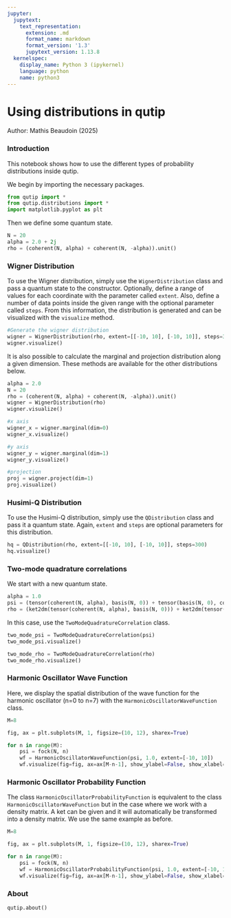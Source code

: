 ```yaml
---
jupyter:
  jupytext:
    text_representation:
      extension: .md
      format_name: markdown
      format_version: '1.3'
      jupytext_version: 1.13.8
  kernelspec:
    display_name: Python 3 (ipykernel)
    language: python
    name: python3
---
```


# Using distributions in qutip

Author: Mathis Beaudoin (2025)

### Introduction

This notebook shows how to use the different types of probability distributions inside qutip.

We begin by importing the necessary packages.

```python
from qutip import *
from qutip.distributions import *
import matplotlib.pyplot as plt
```
    
Then we define some quantum state.

```python
N = 20
alpha = 2.0 + 2j
rho = (coherent(N, alpha) + coherent(N, -alpha)).unit()
```

### Wigner Distribution

To use the Wigner distribution, simply use the `WignerDistribution` class and pass a quantum state to the constructor. Optionally, define a range of values for each coordinate with the parameter called `extent`. Also, define a number of data points inside the given range with the optional parameter called `steps`. From this information, the distribution is generated and can be visualized with the `visualize` method.

```python
#Generate the wigner distribution
wigner = WignerDistribution(rho, extent=[[-10, 10], [-10, 10]], steps=300)
wigner.visualize()
```

It is also possible to calculate the marginal and projection distribution along a given dimension. These methods are available for the other distributions below.

```python
alpha = 2.0
N = 20
rho = (coherent(N, alpha) + coherent(N, -alpha)).unit()
wigner = WignerDistribution(rho)
wigner.visualize()

#x axis
wigner_x = wigner.marginal(dim=0)
wigner_x.visualize()

#y axis
wigner_y = wigner.marginal(dim=1)
wigner_y.visualize()

#projection
proj = wigner.project(dim=1)
proj.visualize()
```

### Husimi-Q Distribution

To use the Husimi-Q distribution, simply use the `QDistribution` class and pass it a quantum state. Again, `extent` and `steps` are optional parameters for this distribution.

```python
hq = QDistribution(rho, extent=[[-10, 10], [-10, 10]], steps=300)
hq.visualize()
```

### Two-mode quadrature correlations
We start with a new quantum state.

```python
alpha = 1.0 
psi = (tensor(coherent(N, alpha), basis(N, 0)) + tensor(basis(N, 0), coherent(N, -alpha))).unit() 
rho = (ket2dm(tensor(coherent(N, alpha), basis(N, 0))) + ket2dm(tensor(basis(N, 0), coherent(N, -alpha)))).unit() 
```

In this case, use the `TwoModeQuadratureCorrelation` class.

```python
two_mode_psi = TwoModeQuadratureCorrelation(psi)
two_mode_psi.visualize()

two_mode_rho = TwoModeQuadratureCorrelation(rho)
two_mode_rho.visualize()
```

### Harmonic Oscillator Wave Function
Here, we display the spatial distribution of the wave function for the harmonic oscillator (n=0 to n=7) with the `HarmonicOscillatorWaveFunction` class.

```python
M=8

fig, ax = plt.subplots(M, 1, figsize=(10, 12), sharex=True)

for n in range(M):
    psi = fock(N, n)
    wf = HarmonicOscillatorWaveFunction(psi, 1.0, extent=[-10, 10])
    wf.visualize(fig=fig, ax=ax[M-n-1], show_ylabel=False, show_xlabel=(n == 0))
```

### Harmonic Oscillator Probability Function

The class `HarmonicOscillatorProbabilityFunction` is equivalent to the class `HarmonicOscillatorWaveFunction` but in the case where we work with a density matrix. A ket can be given and it will automatically be transformed into a density matrix. We use the same example as before.

```python
M=8

fig, ax = plt.subplots(M, 1, figsize=(10, 12), sharex=True)

for n in range(M):
    psi = fock(N, n)
    wf = HarmonicOscillatorProbabilityFunction(psi, 1.0, extent=[-10, 10])
    wf.visualize(fig=fig, ax=ax[M-n-1], show_ylabel=False, show_xlabel=(n == 0))
```

### About

```python
qutip.about()
```

